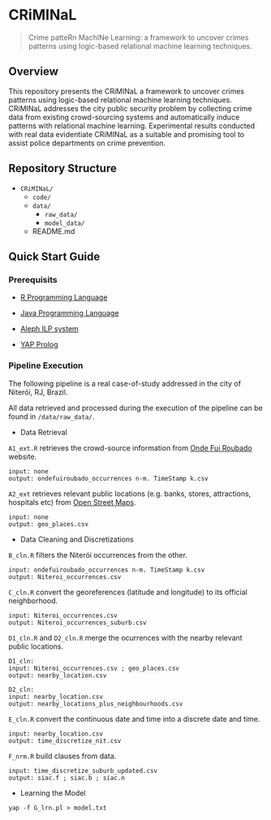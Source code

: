 # CRiMINaL
>Crime patteRn MachINe Learning: a framework to uncover crimes patterns using logic-based relational machine learning techniques.

## Overview
This repository presents the CRiMINaL a framework to uncover crimes patterns using logic-based relational machine learning techniques. CRiMINaL addresses the city public security problem by collecting crime data from existing crowd-sourcing systems and automatically induce patterns with relational machine learning. Experimental results conducted with real data evidentiate CRiMINaL as a suitable and promising tool to assist police departments on crime prevention.

## Repository Structure
* ```CRiMINaL/```
    * ```code/```
    *  ```data/```
        * ```raw_data/```
        * ```model_data/```
    * README.md

## Quick Start Guide


### Prerequisits
* [R Programming Language](https://www.r-project.org/)

* [Java Programming Language](https://docs.oracle.com/javase/)

* [Aleph ILP system](https://www.cs.ox.ac.uk/activities/machlearn/Aleph/aleph.html)

* [YAP Prolog](https://www.dcc.fc.up.pt/~vsc/Yap/)

### Pipeline Execution
The following pipeline is a real case-of-study addressed in the city of Niterói, RJ, Brazil.

All data retrieved and processed during the execution of the pipeline can be found in ```/data/raw_data/```.

* Data Retrieval

```A1_ext.R``` retrieves the crowd-source information from [Onde Fui Roubado](http://www.ondefuiroubado.com.br/) website.
```
input: none
output: ondefuiroubado_occurrences n-m. TimeStamp k.csv
```

```A2_ext``` retrieves relevant public locations (e.g. banks, stores, attractions, hospitals etc) from [Open Street Maps](https://www.openstreetmap.org/).
```
input: none
output: geo_places.csv
```

* Data Cleaning and Discretizations
	
```B_cln.R``` filters the Niterói occurrences from the other.
```
input: ondefuiroubado_occurrences n-m. TimeStamp k.csv
output: Niteroi_occurrences.csv
```
    
```C_cln.R``` convert the georeferences (latitude and longitude) to its official neighborhood.
```
input: Niteroi_occurrences.csv
output: Niteroi_occurrences_suburb.csv
```
    
```D1_cln.R``` and ```D2_cln.R``` merge the ocurrences with the nearby relevant public locations.
```
D1_cln:
input: Niteroi_occurrences.csv ; geo_places.csv
output: nearby_location.csv

D2_cln:
input: nearby_location.csv
output: nearby_locations_plus_neighbourhoods.csv
```

```E_cln.R``` convert the continuous date and time into a discrete date and time.
```
input: nearby_location.csv
output: time_discretize_nit.csv
```

```F_nrm.R``` build clauses from data.
```
input: time_discretize_suburb_updated.csv
output: siac.f ; siac.b ; siac.n
```

* Learning the Model

```
yap -f G_lrn.pl > model.txt
```